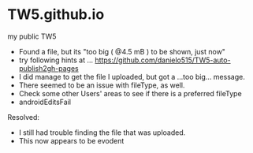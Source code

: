 # TW5.github.io
my public TW5

* Found a file, but its "too big ( @4.5 mB ) to be shown, just now"
* try following hints at ... https://github.com/danielo515/TW5-auto-publish2gh-pages
* I did manage to get the file I uploaded, but got a ...too big... message.
* There seemed to be an issue with fileType, as well.
* Check some other Users' areas to see if there is a preferred fileType
* androidEditsFail

Resolved:

* I still had trouble finding the file that was uploaded.
* This now appears to be evodent
